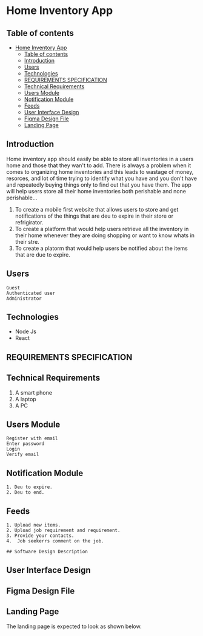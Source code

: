 # Home Inventory App

## Table of contents

- [Home Inventory App](#home-inventory-app)
  - [Table of contents](#table-of-contents)
  - [Introduction](#introduction)
  - [Users](#users)
  - [Technologies](#technologies)
  - [REQUIREMENTS SPECIFICATION](#requirements-specification)
  - [Technical Requirements](#technical-requirements)
  - [Users Module](#users-module)
  - [Notification Module](#notification-module)
  - [Feeds](#feeds)
  - [User Interface Design](#user-interface-design)
  - [Figma Design File](#figma-design-file)
  - [Landing Page](#landing-page)

## Introduction

Home inventory app should easily be able to store all inventories in a users home and those that they wan't to add. There is always a problem when it comes to organizing home inventories and this leads to wastage of money, resorces, and lot of time trying to identify what you have and you don't have and repeatedly buying things only to find out that you have them. The app will help users store all their home inventories both perishable and none perishable...

1. To create a mobile first website that allows users to store and get notifications of the things that are deu to expire in their store or refrigirator.
2. To create a platform that would help users retrieve all the inventory in their home whenever they are doing shopping or want to know whats in their stre.
3. To create a platorm that would help users be notified about the items that are due to expire.

## Users

    Guest
    Authenticated user
    Administrator

## Technologies

   - Node Js
   - React

## REQUIREMENTS SPECIFICATION

## Technical Requirements

   1. A smart phone
   2. A laptop
   3. A PC

## Users Module

    Register with email
    Enter password
    Login
    Verify email

## Notification Module

    1. Deu to expire.
    2. Deu to end.

## Feeds

    1. Upload new items.
    2. Upload job requirement and requirement.
    3. Provide your contacts.
    4.  Job seekerrs comment on the job.
    
    ## Software Design Description

## User Interface Design

## Figma Design File

## Landing Page
The landing page is expected to look as shown below.
    

